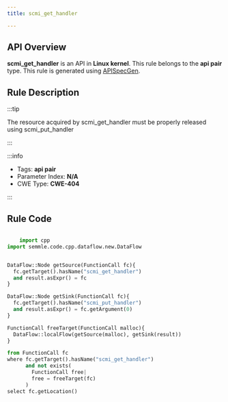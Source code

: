 ```yaml
---
title: scmi_get_handler

---
```



## API Overview
**scmi_get_handler** is an API in **Linux kernel**. This rule belongs to the **api pair** type. This rule is generated using [APISpecGen](../../tools/APISpecGen).
## Rule Description

:::tip

The resource acquired by scmi_get_handler must be properly released using scmi_put_handler

:::

:::info

- Tags: **api pair**
- Parameter Index: **N/A**
- CWE Type: **CWE-404**

:::

## Rule Code
```python

    import cpp
import semmle.code.cpp.dataflow.new.DataFlow


DataFlow::Node getSource(FunctionCall fc){
  fc.getTarget().hasName("scmi_get_handler")
  and result.asExpr() = fc
}

DataFlow::Node getSink(FunctionCall fc){
  fc.getTarget().hasName("scmi_put_handler")
  and result.asExpr() = fc.getArgument(0)
}

FunctionCall freeTarget(FunctionCall malloc){
  DataFlow::localFlow(getSource(malloc), getSink(result))
}

from FunctionCall fc
where fc.getTarget().hasName("scmi_get_handler")
      and not exists(
        FunctionCall free| 
        free = freeTarget(fc)
      )
select fc.getLocation()

    
```